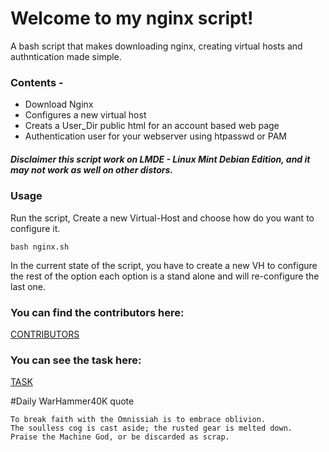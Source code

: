 # Welcome to my nginx script!


A bash script that makes downloading nginx, creating virtual hosts and authntication made simple.


### Contents -

- Download Nginx
- Configures a new virtual host
- Creats a User_Dir public html for an account based web page
- Authentication user for your webserver using htpasswd or PAM

##### Disclaimer this script work on LMDE - Linux Mint Debian Edition, and it may not work as well on other distors.



### Usage

Run the script, Create a new Virtual-Host and choose how do you want to configure it.

```
bash nginx.sh
```

In the current state of the script, you have to create a new VH to configure the rest of the option
each option is a stand alone and will re-configure the last one.


### You can find the contributors here:

[CONTRIBUTORS](CONTRIBUTORS.md)


### You can see the task here:

[TASK](TASK.md)



#Daily WarHammer40K quote

```
To break faith with the Omnissiah is to embrace oblivion.
The soulless cog is cast aside; the rusted gear is melted down.
Praise the Machine God, or be discarded as scrap.
```
